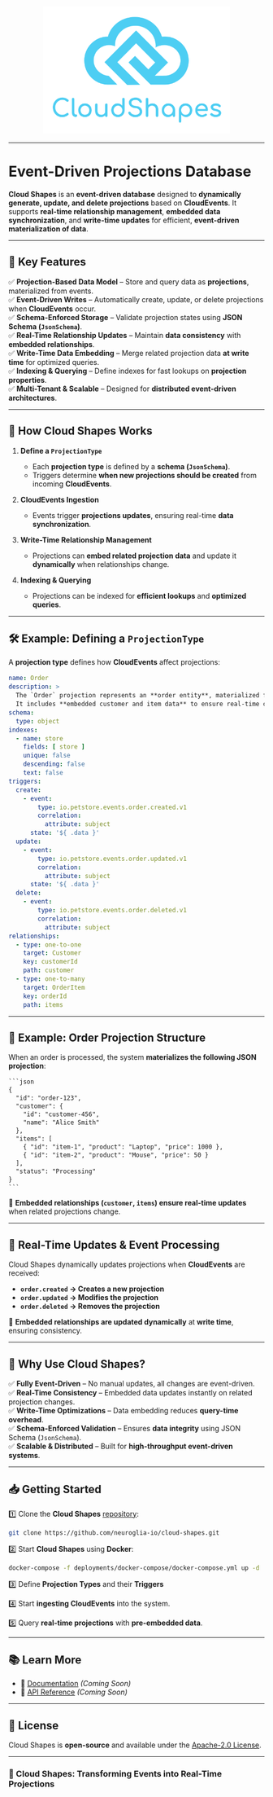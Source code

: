 ﻿<p align="center">
  <img src="assets/logotype-blue.png" height="250px" alt="Logo"/>
</p>
<hr>

# Event-Driven Projections Database  

**Cloud Shapes** is an **event-driven database** designed to **dynamically generate, update, and delete projections** based on **CloudEvents**. It supports **real-time relationship management**, **embedded data synchronization**, and **write-time updates** for efficient, **event-driven materialization of data**.  

---

## **🔹 Key Features**  

✅ **Projection-Based Data Model** – Store and query data as **projections**, materialized from events.  
✅ **Event-Driven Writes** – Automatically create, update, or delete projections when **CloudEvents** occur.  
✅ **Schema-Enforced Storage** – Validate projection states using **JSON Schema (`JsonSchema`)**.  
✅ **Real-Time Relationship Updates** – Maintain **data consistency** with **embedded relationships**.  
✅ **Write-Time Data Embedding** – Merge related projection data **at write time** for optimized queries.  
✅ **Indexing & Querying** – Define indexes for fast lookups on **projection properties**.  
✅ **Multi-Tenant & Scalable** – Designed for **distributed event-driven architectures**.  

---

## **🔄 How Cloud Shapes Works**  

1. **Define a `ProjectionType`**  
   - Each **projection type** is defined by a **schema (`JsonSchema`)**.  
   - Triggers determine **when new projections should be created** from incoming **CloudEvents**.  

2. **CloudEvents Ingestion**  
   - Events trigger **projections updates**, ensuring real-time **data synchronization**.  

3. **Write-Time Relationship Management**  
   - Projections can **embed related projection data** and update it **dynamically** when relationships change.  

4. **Indexing & Querying**  
   - Projections can be indexed for **efficient lookups** and **optimized queries**.  

---

## **🛠 Example: Defining a `ProjectionType`**
A **projection type** defines how **CloudEvents** affect projections:

```yaml
name: Order
description: >
  The `Order` projection represents an **order entity**, materialized from CloudEvents. 
  It includes **embedded customer and item data** to ensure real-time consistency and optimized query performance.
schema:
  type: object
indexes:
  - name: store
    fields: [ store ]
    unique: false
    descending: false
    text: false
triggers:
  create:
    - event:
        type: io.petstore.events.order.created.v1
        correlation:
          attribute: subject
      state: '${ .data }'
  update:
    - event:
        type: io.petstore.events.order.updated.v1
        correlation:
          attribute: subject
      state: '${ .data }'
  delete:
    - event:
        type: io.petstore.events.order.deleted.v1
        correlation:
          attribute: subject
relationships:
  - type: one-to-one
    target: Customer
    key: customerId
    path: customer
  - type: one-to-many
    target: OrderItem
    key: orderId
    path: items
```

---

## **📌 Example: Order Projection Structure**
When an order is processed, the system **materializes the following JSON projection**:

    ```json
    {
      "id": "order-123",
      "customer": {
        "id": "customer-456",
        "name": "Alice Smith"
      },
      "items": [
        { "id": "item-1", "product": "Laptop", "price": 1000 },
        { "id": "item-2", "product": "Mouse", "price": 50 }
      ],
      "status": "Processing"
    }
    ```

🔹 **Embedded relationships (`customer`, `items`) ensure real-time updates** when related projections change.

---

## **🔄 Real-Time Updates & Event Processing**
Cloud Shapes dynamically updates projections when **CloudEvents** are received:

- **`order.created` → Creates a new projection**  
- **`order.updated` → Modifies the projection**  
- **`order.deleted` → Removes the projection**  

🔹 **Embedded relationships are updated dynamically** at **write time**, ensuring consistency.

---

## **🚀 Why Use Cloud Shapes?**
✅ **Fully Event-Driven** – No manual updates, all changes are event-driven.  
✅ **Real-Time Consistency** – Embedded data updates instantly on related projection changes.  
✅ **Write-Time Optimizations** – Data embedding reduces **query-time overhead**.  
✅ **Schema-Enforced Validation** – Ensures **data integrity** using JSON Schema (`JsonSchema`).  
✅ **Scalable & Distributed** – Built for **high-throughput event-driven systems**.  

---

## **📥 Getting Started**
1️⃣ Clone the **Cloud Shapes** [repository](https://github.com/neuroglia-io/cloud-shapes):  
```sh
git clone https://github.com/neuroglia-io/cloud-shapes.git
```

2️⃣ Start **Cloud Shapes** using **Docker**:
```sh
docker-compose -f deployments/docker-compose/docker-compose.yml up -d
```

3️⃣ Define **Projection Types** and their **Triggers**

4️⃣ Start **ingesting CloudEvents** into the system. 

5️⃣ Query **real-time projections** with **pre-embedded data**. 

---

## **📚 Learn More**
- 📖 [Documentation](#) *(Coming Soon)*
- 🚀 [API Reference](#) *(Coming Soon)*  

---

## **📜 License**
Cloud Shapes is **open-source** and available under the [Apache-2.0 License](LICENSE).  

---

### **🚀 Cloud Shapes: Transforming Events into Real-Time Projections**
